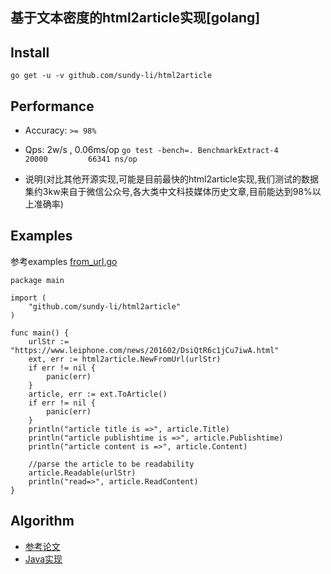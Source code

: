 ## 基于文本密度的html2article实现[golang] 

## Install
	go get -u -v github.com/sundy-li/html2article


## Performance
 - Accuracy: `>= 98% `
 - Qps: 2w/s , 0.06ms/op ```
         go test -bench=.
	      BenchmarkExtract-4   	   20000	     66341 ns/op
	    ```
	      
 - 说明(对比其他开源实现,可能是目前最快的html2article实现,我们测试的数据集约3kw来自于微信公众号,各大类中文科技媒体历史文章,目前能达到98%以上准确率)


## Examples
参考examples
[from_url.go][1]

	
	package main

	import (
		"github.com/sundy-li/html2article"
	)

	func main() {
		urlStr := "https://www.leiphone.com/news/201602/DsiQtR6c1jCu7iwA.html"
		ext, err := html2article.NewFromUrl(urlStr)
		if err != nil {
			panic(err)
		}
		article, err := ext.ToArticle()
		if err != nil {
			panic(err)
		}
		println("article title is =>", article.Title)
		println("article publishtime is =>", article.Publishtime)
		println("article content is =>", article.Content)
		
		//parse the article to be readability
		article.Readable(urlStr)
		println("read=>", article.ReadContent)
	}




## Algorithm
- [参考论文][2]
- [Java实现][3]


[1]: https://github.com/sundy-li/html2article/blob/master/examples/from_url.go
[2]: http://www.doc88.com/p-7714009813182.html
[3]: https://github.com/CrawlScript/WebCollector
 
